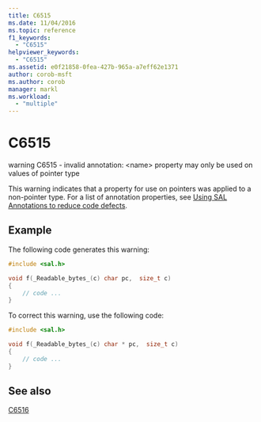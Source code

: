 ```yaml
---
title: C6515
ms.date: 11/04/2016
ms.topic: reference
f1_keywords:
  - "C6515"
helpviewer_keywords:
  - "C6515"
ms.assetid: e0f21858-0fea-427b-965a-a7eff62e1371
author: corob-msft
ms.author: corob
manager: markl
ms.workload:
  - "multiple"
---
```

# C6515
warning C6515 - invalid annotation: \<name> property may only be used on values of pointer type

 This warning indicates that a property for use on pointers was applied to a non-pointer type. For a list of annotation properties, see [Using SAL Annotations to reduce code defects](using-sal-annotations-to-reduce-c-cpp-code-defects.md).

## Example
 The following code generates this warning:

```cpp
#include <sal.h>

void f(_Readable_bytes_(c) char pc,  size_t c)
{
    // code ...
}
```

 To correct this warning, use the following code:

```cpp
#include <sal.h>

void f(_Readable_bytes_(c) char * pc,  size_t c)
{
    // code ...
}
```

## See also
 [C6516](../code-quality/c6516.md)
